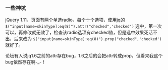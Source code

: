 ### 一些神坑

jQuery 1.11，页面有两个单选radio，每个十个选项，使用jq的 `$("input[name=skinType]:eq(8)").attr("checked",'checked')` 选中，第一次可以，再修改就无效了，检查该radio选项有checked值，但是选中效果死活不出，后来改为 `$("input[name=skinType]:eq(8)").prop("checked",'checked')` 就好了。

论坛有人说jq1.6之前的attr存在bug，1.6之后的会把attr转成prop，但看来我这个bug依然存在啊-_-！